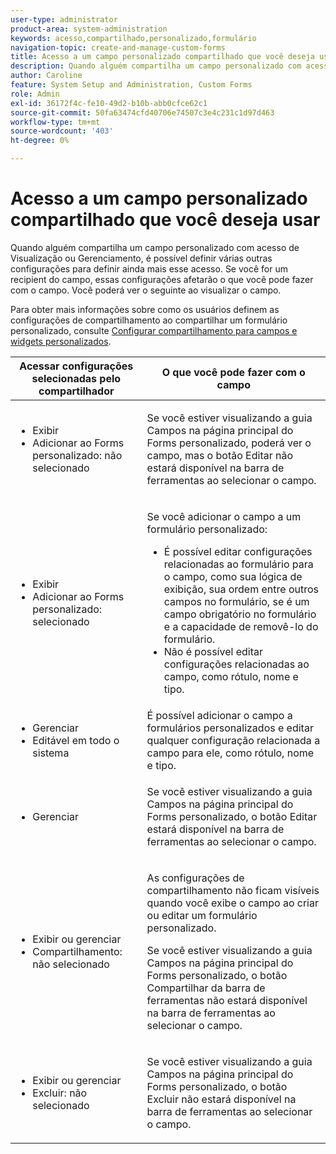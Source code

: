 ```yaml
---
user-type: administrator
product-area: system-administration
keywords: acesso,compartilhado,personalizado,formulário
navigation-topic: create-and-manage-custom-forms
title: Acesso a um campo personalizado compartilhado que você deseja usar
description: Quando alguém compartilha um campo personalizado com acesso de Visualização ou Gerenciamento, é possível definir várias outras configurações para definir ainda mais esse acesso. Se você for um recipient do campo, essas configurações afetarão o que você pode fazer com o campo. Você poderá ver o seguinte ao visualizar o campo.
author: Caroline
feature: System Setup and Administration, Custom Forms
role: Admin
exl-id: 36172f4c-fe10-49d2-b10b-abb0cfce62c1
source-git-commit: 50fa63474cfd40706e74507c3e4c231c1d97d463
workflow-type: tm+mt
source-wordcount: '403'
ht-degree: 0%

---
```


# Acesso a um campo personalizado compartilhado que você deseja usar

Quando alguém compartilha um campo personalizado com acesso de Visualização ou Gerenciamento, é possível definir várias outras configurações para definir ainda mais esse acesso. Se você for um recipient do campo, essas configurações afetarão o que você pode fazer com o campo. Você poderá ver o seguinte ao visualizar o campo.

Para obter mais informações sobre como os usuários definem as configurações de compartilhamento ao compartilhar um formulário personalizado, consulte [Configurar compartilhamento para campos e widgets personalizados](../../../administration-and-setup/customize-workfront/create-manage-custom-forms/configure-sharing-for-a-custom-field.md).

<table style="table-layout:auto"> 
 <col> 
 <col> 
 <thead> 
  <tr> 
   <th>Acessar configurações selecionadas pelo compartilhador</th> 
   <th>O que você pode fazer com o campo</th> 
  </tr> 
 </thead> 
 <tbody> 
  <tr> 
   <td> 
    <ul> 
     <li>Exibir</li> 
     <li>Adicionar ao Forms personalizado: não selecionado</li> 
    </ul> </td> 
   <td> <p>Se você estiver visualizando a guia Campos na página principal do Forms personalizado, poderá ver o campo, mas o botão Editar não estará disponível na barra de ferramentas ao selecionar o campo.</p> </td> 
  </tr> 
  <tr> 
   <td> 
    <ul> 
     <li>Exibir</li> 
     <li>Adicionar ao Forms personalizado: selecionado</li> 
    </ul> </td> 
   <td> <p>Se você adicionar o campo a um formulário personalizado:</p> 
    <ul> 
     <li>É possível editar configurações relacionadas ao formulário para o campo, como sua lógica de exibição, sua ordem entre outros campos no formulário, se é um campo obrigatório no formulário e a capacidade de removê-lo do formulário.</li> 
     <li>Não é possível editar configurações relacionadas ao campo, como rótulo, nome e tipo.</li> 
    </ul> </td> 
  </tr> 
  <tr> 
   <td> 
    <ul> 
     <li>Gerenciar</li> 
     <li>Editável em todo o sistema</li> 
    </ul> </td> 
   <td>É possível adicionar o campo a formulários personalizados e editar qualquer configuração relacionada a campo para ele, como rótulo, nome e tipo.</td> 
  </tr> 
  <tr> 
   <td> 
    <ul> 
     <li>Gerenciar</li> 
    </ul> </td> 
   <td> <p>Se você estiver visualizando a guia Campos na página principal do Forms personalizado, o botão Editar estará disponível na barra de ferramentas ao selecionar o campo.</p> </td> 
  </tr> 
  <tr> 
   <td> 
    <ul> 
     <li>Exibir ou gerenciar</li> 
     <li>Compartilhamento: não selecionado</li> 
    </ul> </td> 
   <td> <p>As configurações de compartilhamento não ficam visíveis quando você exibe o campo ao criar ou editar um formulário personalizado.</p> <p>Se você estiver visualizando a guia Campos na página principal do Forms personalizado, o botão Compartilhar da barra de ferramentas não estará disponível na barra de ferramentas ao selecionar o campo.</p> </td> 
  </tr> 
  <tr> 
   <td> 
    <ul> 
     <li>Exibir ou gerenciar</li> 
     <li>Excluir: não selecionado</li> 
    </ul> </td> 
   <td> <p>Se você estiver visualizando a guia Campos na página principal do Forms personalizado, o botão Excluir não estará disponível na barra de ferramentas ao selecionar o campo.</p> </td> 
  </tr> 
 </tbody> 
</table>
